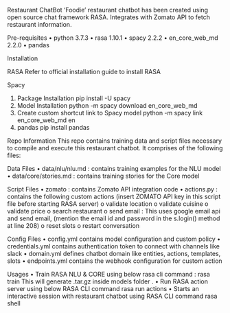Restaurant ChatBot
‘Foodie’ restaurant chatbot has been created using open source chat framework RASA. Integrates with Zomato API to fetch restaurant information.

Pre-requisites
•	python 3.7.3
•	rasa 1.10.1
•	spacy 2.2.2
•	en_core_web_md 2.2.0
•	pandas 

Installation

RASA
Refer to official installation guide to install RASA

Spacy
1.	Package Installation
pip install -U spacy
2.	Model Installation
python -m spacy download en_core_web_md
3.	Create custom shortcut link to Spacy model
python -m spacy link en_core_web_md en
4.  pandas
pip install pandas

Repo Information
This repo contains training data and script files necessary to compile and execute this restaurant chatbot. It comprises of the following files:

Data Files
•	data/nlu/nlu.md : contains training examples for the NLU model
•	data/core/stories.md : contains training stories for the Core model

Script Files
•	zomato : contains Zomato API integration code
•	actions.py : contains the following custom actions (insert ZOMATO API key in this script file before starting RASA server)
o	validate location
o	validate cuisine
o	validate price
o	search restaurant
o	send email : This uses google email api and send email, (mention the email id and password in the s.login() method at line 208)
o	reset slots
o	restart conversation

Config Files
•	config.yml contains model configuration and custom policy
•	credentials.yml contains authentication token to connect with channels like slack
•	domain.yml defines chatbot domain like entities, actions, templates, slots
•	endpoints.yml contains the webhook configuration for custom action

Usages
•	Train RASA NLU & CORE using below rasa cli command :
rasa train
This will generate <yyyymmdd-hhmmss>.tar.gz inside models folder .
•	Run RASA action server using below RASA CLI command
rasa run actions
•	Starts an interactive session with restaurant chatbot using RASA CLI command
rasa shell

